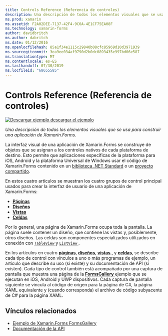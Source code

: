 ```yaml
---
title: Controls Reference (Referencia de controles)
description: Una descripción de todos los elementos visuales que se usa para construir una aplicación de Xamarin.Forms. En este artículo se enumera los grupos de control que conforman la interfaz de usuario de una aplicación de Xamarin.Forms.
ms.prod: xamarin
ms.assetid: F2A02DEE-7137-42F4-9C0A-4E1CF75EA08F
ms.technology: xamarin-forms
author: davidbritch
ms.author: dabritch
ms.date: 01/12/2016
ms.openlocfilehash: 85a1f34e1115c29840b08cfc85969d10d3971939
ms.sourcegitcommit: 3ea9ee034af9790d2b0dc0893435e997bd06e587
ms.translationtype: MT
ms.contentlocale: es-ES
ms.lasthandoff: 07/30/2019
ms.locfileid: "68655585"
---
```

# <a name="controls-reference"></a>Controls Reference (Referencia de controles)

[![Descargar ejemplo](~/media/shared/download.png) descargar el ejemplo](https://docs.microsoft.com/en-us/samples/xamarin/xamarin-forms-samples/formsgallery/)

_Una descripción de todos los elementos visuales que se usa para construir una aplicación de Xamarin.Forms._

La interfaz visual de una aplicación de Xamarin.Forms se construye de objetos que se asignan a los controles nativos de cada plataforma de destino. Esto permite que aplicaciones específicas de la plataforma para iOS, Android y la plataforma Universal de Windows usar el código de Xamarin.Forms contenido en un [biblioteca .NET Standard](~/cross-platform/app-fundamentals/net-standard.md) o un [proyecto compartido](~/cross-platform/app-fundamentals/shared-projects.md).

En estos cuatro artículos se muestran los cuatro grupos de control principal usados para crear la interfaz de usuario de una aplicación de Xamarin.Forms:

- [**Páginas**](pages.md)
- [**Diseños**](layouts.md)
- [**Vistas**](views.md)
- [**Celdas**](cells.md)

Por lo general, una página de Xamarin.Forms ocupa toda la pantalla. La página suele contener un diseño, que contiene las vistas y, posiblemente, otros diseños. Las celdas son componentes especializados utilizados en conexión con [ `TableView` ](views.md#tableView) y [ `ListView` ](views.md#listView).

En los artículos en cuatro [ **páginas**](pages.md), [ **diseños**](layouts.md), [ **vistas** ](views.md), y [ **celdas**](cells.md), se describe cada tipo de control con vínculos a uno o más programas de ejemplo, un artículo que describe su uso (si existe) y su documentación de API (si existen). Cada tipo de control también está acompañado por una captura de pantalla que muestra una página de la [ **FormsGallery** ](https://docs.microsoft.com/samples/xamarin/xamarin-forms-samples/formsgallery) ejemplo que se ejecutan en iOS, Android y UWP dispositivos. Cada captura de pantalla siguiente se vincula al código de origen para la página de C#, la página XAML equivalente y (cuando corresponda) el archivo de código subyacente de C# para la página XAML.

## <a name="related-links"></a>Vínculos relacionados

- [Ejemplo de Xamarin.Forms FormsGallery](https://docs.microsoft.com/samples/xamarin/xamarin-forms-samples/formsgallery)
- [Documentación de la API](https://docs.microsoft.com/dotnet/api/xamarin.forms?view=xamarin-forms)
